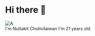 # Hi there 👋

![A](https://user-images.githubusercontent.com/82280022/114277377-19c26500-9a55-11eb-8a67-e5ba8f381062.jpg)   
I'm Nuttakit Chotivilaiwan
I'm 21 years old
